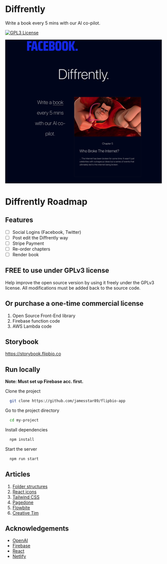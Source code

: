 # Diffrently

Write a book every 5 mins with our AI co-pilot.

[![GPL3 License](https://img.shields.io/badge/license-GPLv3-blue)](https://choosealicense.com/licenses/gpl-3.0/)

![Alt text](public/diffrently-landing-page.png)

# Diffrently Roadmap

## Features

 * [ ] Social Logins (Facebook, Twitter)
 * [ ] Post edit the Diffrently way
 * [ ] Stripe Payment
 * [ ] Re-order chapters
 * [ ] Render book

## FREE to use under GPLv3 license

Help improve the open source version by using it freely under the GPLv3 license. All modifications must be added back to the source code.

## Or purchase a one-time commercial license

1. Open Source Front-End library
2. Firebase function code
3. AWS Lambda code

## Storybook

https://storybook.flipbio.co

## Run locally

**Note: Must set up Firebase acc. first.**

Clone the project

```bash
  git clone https://github.com/jamesstar89/flipbio-app
```

Go to the project directory

```bash
  cd my-project
```

Install dependencies

```bash
  npm install
```

Start the server

```bash
  npm run start
```

## Articles
1. [Folder structures](https://dev.to/itswillt/folder-structures-in-react-projects-3dp8)
2. [React icons](https://react-icons.github.io/react-icons/)
3. [Tailwind CSS](https://tailwindcss.com/docs)
4. [Pagedone](https://pagedone.io/)
5. [Flowbite](https://flowbite.com/docs/getting-started/introduction/)
6. [Creative Tim](https://www.creative-tim.com/twcomponents)

## Acknowledgements

 - [OpenAI](https://openai.com)
 - [Firebase](https://firebase.google.com)
 - [React](https://react.dev)
 - [Netlify](https://netlify.com)